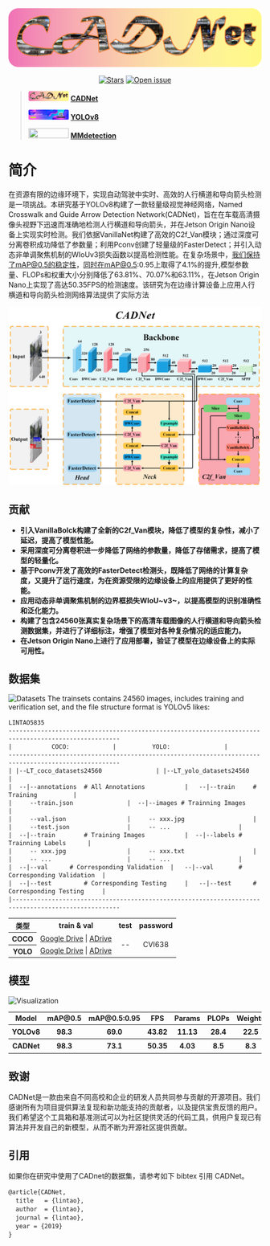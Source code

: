 <div align="center">
  <img src="pictures/log.png" width="600"/> 
	
[![Stars](https://img.shields.io/github/stars/LINTAO5835/Datasets)](
https://github.com/LINTAO5835/Datasets)
[![Open issue](https://img.shields.io/github/issues/LINTAO5835/Datasets)](
https://github.com/LINTAO5835/Datasets/issues)

</div>


> [<img src="pictures/log.png" height="20" width="80"/>](https://github.com/LINTAO5835/Datasets) [**CADNet**](https://github.com/LINTAO5835/Datasets)
> 
> [<img src="https://raw.githubusercontent.com/ultralytics/assets/main/im/banner-yolo-vision-2023.png" height="20" width="80"/>](https://github.com/ultralytics/ultralytics) [**YOLOv8**](https://github.com/ultralytics/ultralytics)
>
> [<img src="https://github.com/open-mmlab/mmdetection/blob/main/docs/zh_cn/_static/image/mmdet-logo.png?raw=true" height="20" width="80"/>](https://github.com/open-mmlab/mmdetection) [**MMdetection**](https://github.com/ultralytics/ultralytics)


# **简介**

在资源有限的边缘环境下，实现自动驾驶中实时、高效的人行横道和导向箭头检测是一项挑战。本研究基于YOLOv8构建了一款轻量级视觉神经网络，Named Crosswalk and Guide Arrow Detection Network(CADNet)，旨在在车载高清摄像头视野下迅速而准确地检测人行横道和导向箭头，并在Jetson Origin Nano设备上实现实时检测。我们依据VanillaNet构建了高效的C2f_Van模块；通过深度可分离卷积成功降低了参数量；利用Pconv创建了轻量级的FasterDetect；并引入动态非单调聚焦机制的WIoUv3损失函数以提高检测性能。在复杂场景中，我们保持了mAP@0.5的稳定性，同时在mAP@0.5:0.95上取得了4.1%的提升,模型参数量、FLOPs和权重大小分别降低了63.81%、70.07%和63.11%，在Jetson Origin Nano上实现了高达50.35FPS的检测速度。该研究为在边缘计算设备上应用人行横道和导向箭头检测网络算法提供了实际方法

![CADNet](pictures/yolov8.png)

## 贡献

- **引入VanillaBolck构建了全新的C2f_Van模块，降低了模型的复杂性，减小了延迟，提高了模型性能。**
- **采用深度可分离卷积进一步降低了网络的参数量，降低了存储需求，提高了模型的轻量化。**
- **基于Pconv开发了高效的FasterDetect检测头，既降低了网络的计算复杂度，又提升了运行速度，为在资源受限的边缘设备上的应用提供了更好的性能。**
- **应用动态非单调聚焦机制的边界框损失WIoU~v3~，以提高模型的识别准确性和泛化能力。**
- **构建了包含24560张真实复杂场景下的高清车载图像的人行横道和导向箭头检测数据集，并进行了详细标注，增强了模型对各种复杂情况的适应能力。**
- **在Jetson Origin Nano上进行了应用部署，验证了模型在边缘设备上的实际可用性。**



## 数据集
![Datasets](pictures/datasets.png)
The trainsets contains  24560 images, includes training and verification set, and the file structure format is YOLOv5 likes:
```
LINTAO5835
-----------------------------------------------------------------------------------------------------
|			COCO:			 |			YOLO:			    |
-----------------------------------------------------------------------------------------------------
| |--LT_coco_datasets24560		    	 | |--LT_yolo_datasets24560			    |
|  --|--annotations  # All Annotations	    	 |   --|--train		# Training		    |
|     --train.json				 |	--|--images	# Trainning Images	    |
|     --val.json				 |	   -- xxx.jpg				    |
|     --test.json				 |	   -- ...				    |
|  --|--train	     # Training Images	    	 |	--|--labels	# Trainning Labels	    |
|     -- xxx.jpg				 |	   -- xxx.txt				    |
|     -- ...					 |	   -- ...				    |
|  --|--val	     # Corresponding Validation  |   --|--val		# Corresponding Validation  |
|  --|--test	     # Corresponding Testing	 |   --|--test		# Corresponding Testing	    |
|----------------------------------------------------------------------------------------------------
```
<table>
	<tr align="center">
		<th>类型</th>
		<th colspan="2">train & val</th>
        	<th>test</th>
        	<th>password</th>
	</tr>
	<tr align="center">
		<th>COCO</th>
		<td colspan="2"><a href="https://www.alipan.com/s/xifh3FSzhHv">Google Drive</a> | <a href="https://www.alipan.com/s/xifh3FSzhHv">ADrive </a></td>
        	<td rowspan="2">--</td>
        	<td rowspan="2">CVI638</td>
    	</tr>
    	<tr align="center">
		<th>YOLO</th>
  		<td colspan="2"><a href="https://www.alipan.com/s/xifh3FSzhHv">Google Drive</a> | <a href="https://www.alipan.com/s/xifh3FSzhHv">ADrive </a></td>
    	</tr>
</table>

## 模型

![Visualization](pictures/Visualization.png)

<table>
	<tr align="center">
		<th>Model</th>
		<th>mAP@0.5</th>
		<th>mAP@0.5:0.95</th>
        	<th>FPS</th>
        	<th>Params</th>
	 	<th>PLOPs</th>
 		<th>Weights</th>
		<th>Download</th>
	</tr>
	<tr align="center">
		<th>YOLOv8</th>
		<th>98.3</th>
		<th>69.0</th>
        	<th>43.82</th>
        	<th>11.13</th>
	 	<th>28.4</th>
 		<th>22.5</th>
		<td rowspan="2"><a href="https://www.alipan.com/s/xifh3FSzhHv">Google Drive</a> | <a href="https://www.alipan.com/s/xifh3FSzhHv">ADrive </a></td>
    	</tr>
    	<tr align="center">
		<th>CADNet</th>
		<th>98.3</th>
		<th>73.1</th>
        	<th>50.35</th>
        	<th>4.03</th>
	 	<th>8.5</th>
 		<th>8.3</th>
    	</tr>
</table>

## 致谢
CADNet是一款由来自不同高校和企业的研发人员共同参与贡献的开源项目。我们感谢所有为项目提供算法复现和新功能支持的贡献者，以及提供宝贵反馈的用户。 我们希望这个工具箱和基准测试可以为社区提供灵活的代码工具，供用户复现已有算法并开发自己的新模型，从而不断为开源社区提供贡献。


## 引用
如果你在研究中使用了CADnet的数据集，请参考如下 bibtex 引用 CADNet。

```latex
@article{CADNet,
  title   = {lintao},
  author  = {lintao},
  journal = {lintao},
  year = {2019}
}
```
